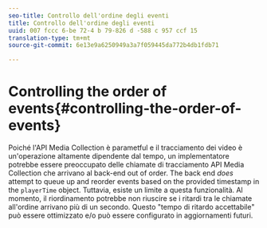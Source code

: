 ```yaml
---
seo-title: Controllo dell'ordine degli eventi
title: Controllo dell'ordine degli eventi
uuid: 007 fccc 6-be 72-4 b 79-826 d -588 c 957 ccf 15
translation-type: tm+mt
source-git-commit: 6e13e9a6250949a3a7f059445da772b4db1fdb71

---
```



# Controlling the order of events{#controlling-the-order-of-events}

Poiché l'API Media Collection è parametful e il tracciamento dei video è un'operazione altamente dipendente dal tempo, un implementatore potrebbe essere preoccupato delle chiamate di tracciamento API Media Collection che arrivano al back-end out of order. The back end *does* attempt to queue up and reorder events based on the provided timestamp in the `playerTime` object. Tuttavia, esiste un limite a questa funzionalità. Al momento, il riordinamento potrebbe non riuscire se i ritardi tra le chiamate all'ordine arrivano più di un secondo. Questo "tempo di ritardo accettabile" può essere ottimizzato e/o può essere configurato in aggiornamenti futuri.
